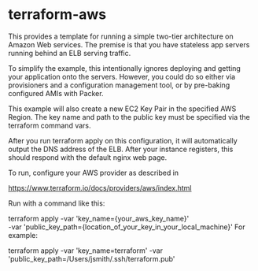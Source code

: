 # terraform-aws

This provides a template for running a simple two-tier architecture on Amazon Web services. The premise is that you have stateless app servers running behind an ELB serving traffic.

To simplify the example, this intentionally ignores deploying and getting your application onto the servers. However, you could do so either via provisioners and a configuration management tool, or by pre-baking configured AMIs with Packer.

This example will also create a new EC2 Key Pair in the specified AWS Region. The key name and path to the public key must be specified via the
terraform command vars.

After you run terraform apply on this configuration, it will automatically output the DNS address of the ELB. After your instance registers, this should respond with the default nginx web page.

To run, configure your AWS provider as described in

https://www.terraform.io/docs/providers/aws/index.html

Run with a command like this:

terraform apply -var 'key_name={your_aws_key_name}' \
   -var 'public_key_path={location_of_your_key_in_your_local_machine}'
For example:

terraform apply -var 'key_name=terraform' -var 'public_key_path=/Users/jsmith/.ssh/terraform.pub'
